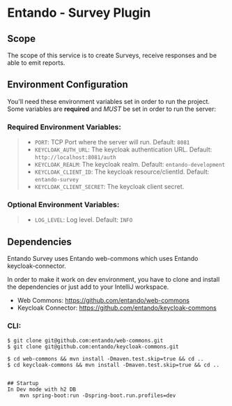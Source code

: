 Entando - Survey Plugin
=====================

## Scope
The scope of this service is to create Surveys, receive responses and be able to emit reports.

## Environment Configuration

You'll need these environment variables set in order to run the project. Some variables are **required** and *MUST* be set in order to run the server:

### Required Environment Variables:
>- `PORT`: TCP Port where the server will run. Default: `8081`
>- `KEYCLOAK_AUTH_URL`: The keycloak authentication URL. Default: `http://localhost:8081/auth`
>- `KEYCLOAK_REALM`: The keycloak realm. Default: `entando-development`
>- `KEYCLOAK_CLIENT_ID`: The keycloak resource/clientId. Default: `entando-survey`
>- `KEYCLOAK_CLIENT_SECRET`: The keycloak client secret.

### Optional Environment Variables:
>- `LOG_LEVEL`: Log level. Default: `INFO`

## Dependencies
Entando Survey uses Entando web-commons which uses Entando keycloak-connector.

In order to make it work on dev environment, you have to clone and install the dependencies or just add to your IntelliJ workspace.

* Web Commons: https://github.com/entando/web-commons
* Keycloak Connector: https://github.com/entando/keycloak-commons

### CLI:
```
$ git clone git@github.com:entando/web-commons.git
$ git clone git@github.com:entando/keycloak-commons.git

$ cd web-commons && mvn install -Dmaven.test.skip=true && cd ..
$ cd keycloak-commons && mvn install -Dmaven.test.skip=true && cd ..


## Startup
In Dev mode with h2 DB
    mvn spring-boot:run -Dspring-boot.run.profiles=dev
```
